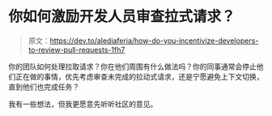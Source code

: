 # 你如何激励开发人员审查拉式请求？

> 原文：<https://dev.to/alediaferia/how-do-you-incentivize-developers-to-review-pull-requests-1fh7>

你的团队如何处理拉取请求？你在他们周围有什么做法吗？你的同事通常会停止他们正在做的事情，优先考虑审查未完成的拉动式请求，还是宁愿避免上下文切换，直到他们也完成任务？

我有一些想法，但我更愿意先听听社区的意见。